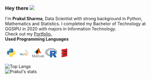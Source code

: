 ### Hey there  <img src="https://media.giphy.com/media/hvRJCLFzcasrR4ia7z/giphy.gif" width="25px">
I'm **Prakul Sharma**, Data Scientist with strong background in Python, Mathematics and Statistics. I completed my Bachelor of Technology at GGSIPU in 2020 with majors in Information Technology.<br>
Check out my <a href="https://prakulsharma.github.io">Portfolio.</a>
<br>
**Used Programming Languages**  
<br>
<code><img height="40" src="https://raw.githubusercontent.com/github/explore/80688e429a7d4ef2fca1e82350fe8e3517d3494d/topics/python/python.png"></code>
<code><img height="40" src="https://raw.githubusercontent.com/github/explore/80688e429a7d4ef2fca1e82350fe8e3517d3494d/topics/mysql/mysql.png"></code>
<code><img height="40" src="https://raw.githubusercontent.com/github/explore/80688e429a7d4ef2fca1e82350fe8e3517d3494d/topics/matlab/matlab.png"></code>
<code><img height="40" src="https://raw.githubusercontent.com/github/explore/80688e429a7d4ef2fca1e82350fe8e3517d3494d/topics/r/r.png"></code>
<code><img height="40" src="https://raw.githubusercontent.com/github/explore/80688e429a7d4ef2fca1e82350fe8e3517d3494d/topics/scala/scala.png"></code>
<br>

![Top Langs](https://github-readme-stats.vercel.app/api/top-langs/?username=prakulsharma)
<br>
![Prakul's stats](https://github-readme-stats.vercel.app/api?username=prakulsharma&count_private=true&show_icons=true&theme=dark&include_all_commits=true&hide_border=True)



